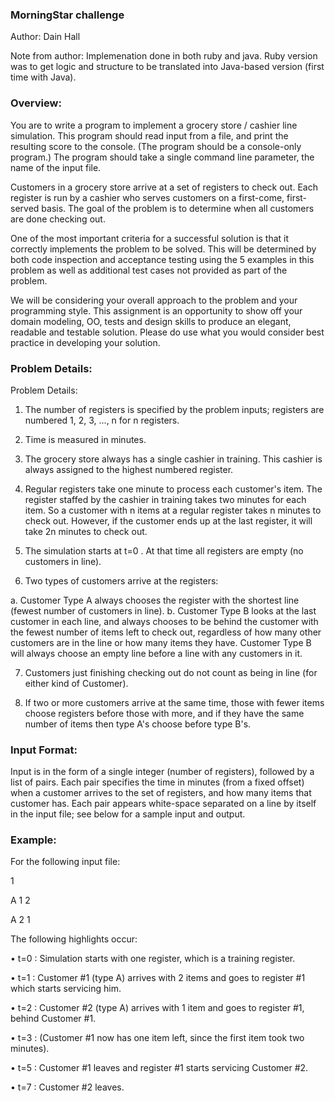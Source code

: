 ### MorningStar challenge
Author: Dain Hall

Note from author: Implemenation done in both ruby and java. Ruby version was to
get logic and structure to be translated into Java-based version (first time
with Java).

### Overview:
You are to write a program to implement a grocery store / cashier line simulation. This program should read input from a file, and print the resulting score to the console. (The program should be a console-only program.) The program should take a single command line parameter, the name of the input file.

Customers in a grocery store arrive at a set of registers to check out. Each register is run by a cashier who serves customers on a first-come, first-served basis. The goal of the problem is to determine when all customers are done checking out. 

One of the most important criteria for a successful solution is that it correctly implements the problem to be solved. This will be determined by both code inspection and acceptance testing using the 5 examples in this problem as well as additional test cases not provided as part of the problem. 

We will be considering your overall approach to the problem and your programming style. This assignment is an opportunity to show off your domain modeling, OO, tests and design skills to produce an elegant, readable and testable solution. Please do use what you would consider best practice in developing your solution.
### Problem Details:
Problem Details: 

1) The number of registers is specified by the problem inputs; registers are numbered 1, 2, 3, ..., n for n registers. 

2) Time is measured in minutes. 

3) The grocery store always has a single cashier in training. This cashier is always assigned to the highest numbered register. 

4) Regular registers take one minute to process each customer's item. The register staffed by the cashier in training takes two minutes for each item. So a customer with n items at a regular register takes n minutes to check out. However, if the customer ends up at the last register, it will take 2n minutes to check out. 

5) The simulation starts at t=0 . At that time all registers are empty (no customers in line). 

6) Two types of customers arrive at the registers:

a. Customer Type A always chooses the register with the shortest line (fewest number of customers in line).
b. Customer Type B looks at the last customer in each line, and always chooses to be behind the customer with the fewest number of items left to check out, regardless of how many other customers are in the line or how many items they have. Customer Type B will always choose an empty line before a line with any customers in it. 

7) Customers just finishing checking out do not count as being in line (for either kind of Customer). 

8) If two or more customers arrive at the same time, those with fewer items choose registers before those with more, and if they have the same number of items then type A's choose before type B's.


### Input Format: 

Input is in the form of a single integer (number of registers), followed by a list of pairs. Each pair specifies the time in minutes (from a fixed offset) when a customer arrives to the set of registers, and how many items that customer has. Each pair appears white-space separated on a line by itself in the input file; see below for a sample input and output.

### Example:

For the following input file: 

1 

A 1 2 

A 2 1 

The following highlights occur: 

• t=0 : Simulation starts with one register, which is a training register. 

• t=1 : Customer #1 (type A) arrives with 2 items and goes to register #1 which
starts servicing him. 

• t=2 : Customer #2 (type A) arrives with 1 item and goes to register #1, behind 
Customer #1. 

• t=3 : (Customer #1 now has one item left, since the first item took two
minutes). 

• t=5 : Customer #1 leaves and register #1 starts servicing Customer #2. 

• t=7 : Customer #2 leaves.
